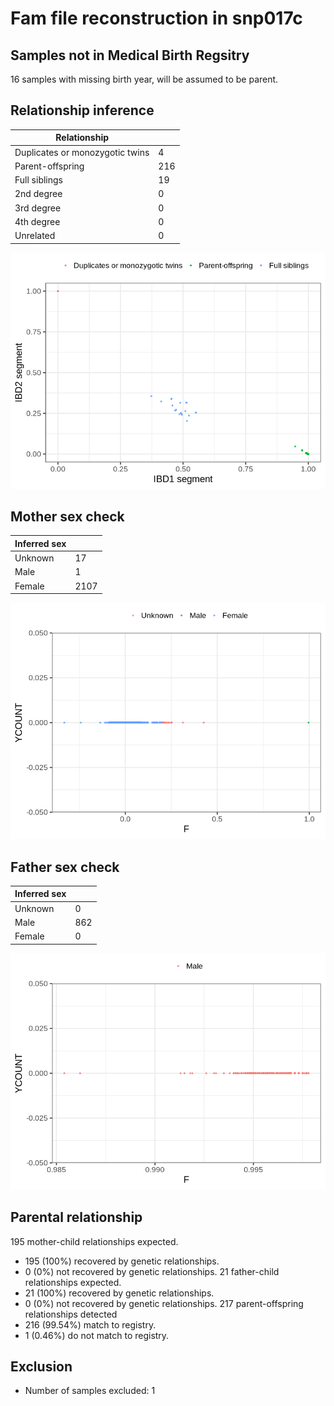 # Fam file reconstruction in snp017c
## Samples not in Medical Birth Regsitry
16 samples with missing birth year, will be assumed to be parent.
## Relationship inference
| Relationship |   |
| ------------ | - |
| Duplicates or monozygotic twins| 4 |
| Parent-offspring| 216 |
| Full siblings| 19 |
| 2nd degree| 0 |
| 3rd degree| 0 |
| 4th degree| 0 |
| Unrelated| 0 |

![](fam_reconstruction/ibd_plot.png)
## Mother sex check
| Inferred sex |   |
| ------------ | - |
| Unknown | 17 |
| Male | 1 |
| Female | 2107 |

![](fam_reconstruction/mother_sex_plot.png)
## Father sex check
| Inferred sex |   |
| ------------ | - |
| Unknown | 0 |
| Male | 862 |
| Female | 0 |

![](fam_reconstruction/father_sex_plot.png)
## Parental relationship
195 mother-child relationships expected.
- 195 (100%) recovered by genetic relationships.
- 0 (0%) not recovered by genetic relationships.
21 father-child relationships expected.
- 21 (100%) recovered by genetic relationships.
- 0 (0%) not recovered by genetic relationships.
217 parent-offspring relationships detected
- 216 (99.54%) match to registry.
- 1 (0.46%) do not match to registry.
## Exclusion
- Number of samples excluded: 1
